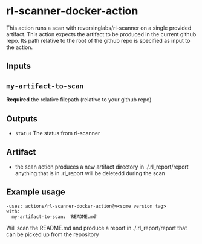 # rl-scanner-docker-action

This action runs a scan with reversinglabs/rl-scanner on a single provided artifact.
This action expects the artifact to be produced in the current github repo.
Its path relative to the root of the github repo is specified as input to the action.

## Inputs

## `my-artifact-to-scan`

**Required** the relative filepath (relative to your github repo)

## Outputs
* `status` The status from rl-scanner

## Artifact
* the scan action produces a new artifact directory in ./.rl_report/report
anything that is in .rl_report will be deletedd during the scan

## Example usage

    -uses: actions/rl-scanner-docker-action@v<some version tag>
    with:
      my-artifact-to-scan: 'README.md'

Will scan the README.md and produce a report in ./.rl_report/report that can be picked up from the repository 
